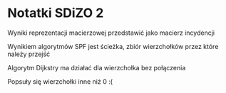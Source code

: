 # Notatki SDiZO 2

Wyniki reprezentacji macierzowej przedstawić jako macierz incydencji

Wynikiem algorytmów SPF jest ścieżka, zbiór wierzchołków przez które należy przejść

Algorytm Dijkstry ma działać dla wierzchołka bez połączenia

Popsuły się wierzchołki inne niż 0 :(
